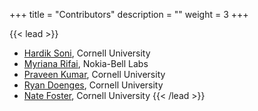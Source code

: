 +++
title = "Contributors"
description = ""
weight = 3
+++

{{< lead >}}
- [Hardik Soni](https://www.linkedin.com/in/sonihardik), Cornell University
- [Myriana Rifai](https://sites.google.com/site/myrianarifaiinfo/), Nokia-Bell Labs
- [Praveen Kumar](https://www.cs.cornell.edu/~praveenk/), Cornell University
- [Ryan Doenges](http://ryandoeng.es/), Cornell University
- [Nate Foster](https://www.cs.cornell.edu/~jnfoster/), Cornell University
{{< /lead >}}



